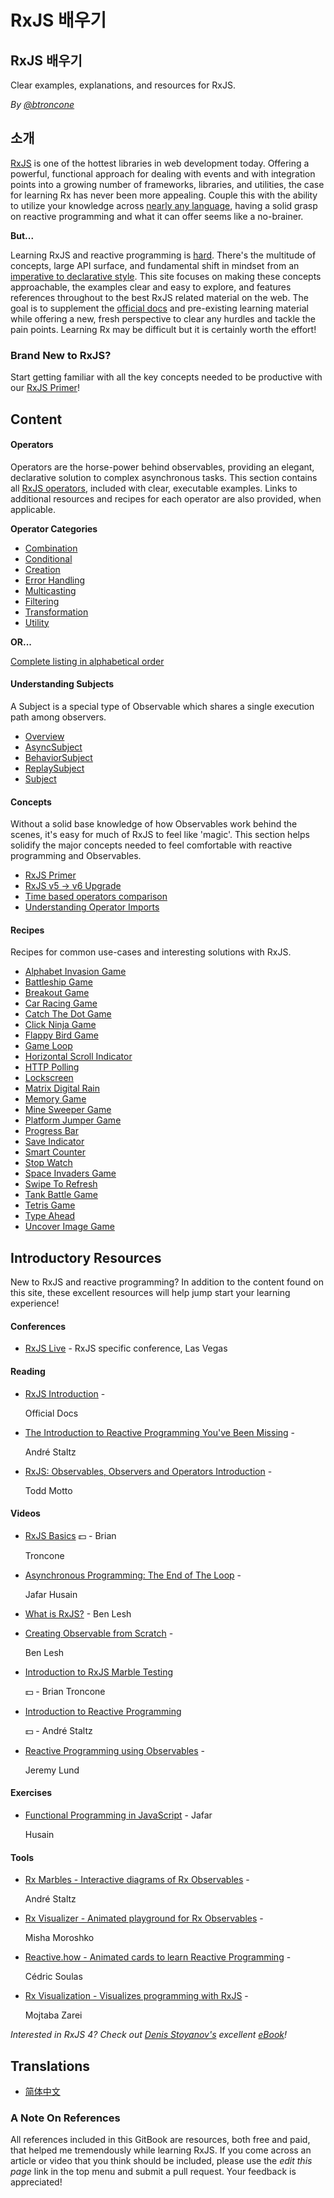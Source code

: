# RxJS 배우기

## RxJS 배우기

Clear examples, explanations, and resources for RxJS.

_By_ [_@btroncone_](https://twitter.com/BTroncone)

## 소개

[RxJS](https://github.com/ReactiveX/rxjs) is one of the hottest libraries in web development today. Offering a powerful, functional approach for dealing with events and with integration points into a growing number of frameworks, libraries, and utilities, the case for learning Rx has never been more appealing. Couple this with the ability to utilize your knowledge across [nearly any language](http://reactivex.io/languages.html), having a solid grasp on reactive programming and what it can offer seems like a no-brainer.

**But...**

Learning RxJS and reactive programming is [hard](https://twitter.com/hoss/status/742643506536153088). There's the multitude of concepts, large API surface, and fundamental shift in mindset from an [imperative to declarative style](https://tylermcginnis.com/imperative-vs-declarative-programming/). This site focuses on making these concepts approachable, the examples clear and easy to explore, and features references throughout to the best RxJS related material on the web. The goal is to supplement the [official docs](http://reactivex.io/rxjs/) and pre-existing learning material while offering a new, fresh perspective to clear any hurdles and tackle the pain points. Learning Rx may be difficult but it is certainly worth the effort!

### Brand New to RxJS?

Start getting familiar with all the key concepts needed to be productive with our [RxJS Primer](learn-rxjs/concepts/rxjs-primer.md)!

## Content

#### Operators

Operators are the horse-power behind observables, providing an elegant, declarative solution to complex asynchronous tasks. This section contains all [RxJS operators](learn-rxjs/operators/), included with clear, executable examples. Links to additional resources and recipes for each operator are also provided, when applicable.

**Operator Categories**

* [Combination](learn-rxjs/operators/combination/)
* [Conditional](learn-rxjs/operators/conditional/)
* [Creation](learn-rxjs/operators/creation/)
* [Error Handling](learn-rxjs/operators/error_handling/)
* [Multicasting](learn-rxjs/operators/multicasting/)
* [Filtering](learn-rxjs/operators/filtering/)
* [Transformation](learn-rxjs/operators/transformation/)
* [Utility](learn-rxjs/operators/utility/)

**OR...**

[Complete listing in alphabetical order](learn-rxjs/operators/complete.md)

#### Understanding Subjects

A Subject is a special type of Observable which shares a single execution path among observers.

* [Overview](learn-rxjs/subjects/)
* [AsyncSubject](learn-rxjs/subjects/asyncsubject.md)
* [BehaviorSubject](learn-rxjs/subjects/behaviorsubject.md)
* [ReplaySubject](learn-rxjs/subjects/replaysubject.md)
* [Subject](learn-rxjs/subjects/subject.md)

#### Concepts

Without a solid base knowledge of how Observables work behind the scenes, it's easy for much of RxJS to feel like 'magic'. This section helps solidify the major concepts needed to feel comfortable with reactive programming and Observables.

* [RxJS Primer](learn-rxjs/concepts/rxjs-primer.md)
* [RxJS v5 -&gt; v6 Upgrade](learn-rxjs/concepts/rxjs5-6.md)
* [Time based operators comparison](learn-rxjs/concepts/time-based-operators-comparison.md)
* [Understanding Operator Imports](learn-rxjs/concepts/operator-imports.md)

#### Recipes

Recipes for common use-cases and interesting solutions with RxJS.

* [Alphabet Invasion Game](learn-rxjs/recipes/alphabet-invasion-game.md)
* [Battleship Game](learn-rxjs/recipes/battleship-game.md)
* [Breakout Game](learn-rxjs/recipes/breakout-game.md)
* [Car Racing Game](learn-rxjs/recipes/car-racing-game.md)
* [Catch The Dot Game](learn-rxjs/recipes/catch-the-dot-game.md)
* [Click Ninja Game](learn-rxjs/recipes/click-ninja-game.md)
* [Flappy Bird Game](learn-rxjs/recipes/flappy-bird-game.md)
* [Game Loop](learn-rxjs/recipes/gameloop.md)
* [Horizontal Scroll Indicator](learn-rxjs/recipes/horizontal-scroll-indicator.md)
* [HTTP Polling](learn-rxjs/recipes/http-polling.md)
* [Lockscreen](learn-rxjs/recipes/lockscreen.md)
* [Matrix Digital Rain](learn-rxjs/recipes/matrix-digital-rain.md)
* [Memory Game](learn-rxjs/recipes/memory-game.md)
* [Mine Sweeper Game](learn-rxjs/recipes/mine-sweeper-game.md)
* [Platform Jumper Game](learn-rxjs/recipes/platform-jumper-game.md)
* [Progress Bar](learn-rxjs/recipes/progressbar.md)
* [Save Indicator](learn-rxjs/recipes/save-indicator.md)
* [Smart Counter](learn-rxjs/recipes/smartcounter.md)
* [Stop Watch](learn-rxjs/recipes/stop-watch.md)
* [Space Invaders Game](learn-rxjs/recipes/space-invaders-game.md)
* [Swipe To Refresh](learn-rxjs/recipes/swipe-to-refresh.md)
* [Tank Battle Game](learn-rxjs/recipes/tank-battle-game.md)
* [Tetris Game](learn-rxjs/recipes/tetris-game.md)
* [Type Ahead](learn-rxjs/recipes/type-ahead.md)
* [Uncover Image Game](learn-rxjs/recipes/uncover-image-game.md)

## Introductory Resources

New to RxJS and reactive programming? In addition to the content found on this site, these excellent resources will help jump start your learning experience!

#### Conferences

* [RxJS Live](https://www.rxjs.live/) - RxJS specific conference, Las Vegas

#### Reading

* [RxJS Introduction](https://rxjs-dev.firebaseapp.com/guide/overview) -

  Official Docs

* [The Introduction to Reactive Programming You've Been Missing](https://gist.github.com/staltz/868e7e9bc2a7b8c1f754) -

  André Staltz

* [RxJS: Observables, Observers and Operators Introduction](https://ultimatecourses.com/blog/rxjs-observables-observers-operators) -

  Todd Motto

#### Videos

* [RxJS Basics](https://ultimatecourses.com/courses/rxjs?ref=4) :dollar: - Brian

  Troncone

* [Asynchronous Programming: The End of The Loop](https://egghead.io/courses/mastering-asynchronous-programming-the-end-of-the-loop) -

  Jafar Husain

* [What is RxJS?](https://egghead.io/lessons/rxjs-what-is-rxjs) - Ben Lesh
* [Creating Observable from Scratch](https://egghead.io/lessons/rxjs-creating-observable-from-scratch) -

  Ben Lesh

* [Introduction to RxJS Marble Testing](https://egghead.io/lessons/rxjs-introduction-to-rxjs-marble-testing)

  :dollar: - Brian Troncone

* [Introduction to Reactive Programming](https://egghead.io/courses/introduction-to-reactive-programming)

  :dollar: - André Staltz

* [Reactive Programming using Observables](https://www.youtube.com/watch?v=HT7JiiqnYYc&feature=youtu.be) -

  Jeremy Lund

#### Exercises

* [Functional Programming in JavaScript](http://reactivex.io/learnrx/) - Jafar

  Husain

#### Tools

* [Rx Marbles - Interactive diagrams of Rx Observables](http://rxmarbles.com/) -

  André Staltz

* [Rx Visualizer - Animated playground for Rx Observables](https://rxviz.com) -

  Misha Moroshko

* [Reactive.how - Animated cards to learn Reactive Programming](http://reactive.how) -

  Cédric Soulas

* [Rx Visualization - Visualizes programming with RxJS](https://fingerpich.github.io/rx-visualization/) -

  Mojtaba Zarei

_Interested in RxJS 4? Check out_ [_Denis Stoyanov's_](https://github.com/xgrommx) _excellent_ [_eBook_](https://xgrommx.github.io/rx-book/)_!_

## Translations

* [简体中文](https://rxjs-cn.github.io/learn-rxjs-operators)

### A Note On References

All references included in this GitBook are resources, both free and paid, that helped me tremendously while learning RxJS. If you come across an article or video that you think should be included, please use the _edit this page_ link in the top menu and submit a pull request. Your feedback is appreciated!

